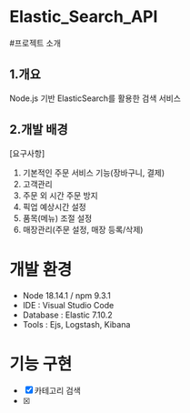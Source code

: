# Elastic_Search_API

#프로젝트 소개

## 1.개요
Node.js 기반 ElasticSearch를 활용한 검색 서비스

## 2.개발 배경



[요구사항]
1. 기본적인 주문 서비스 기능(장바구니, 결제)
2. 고객관리
3. 주문 외 시간 주문 방지
4. 픽업 예상시간 설정
5. 품목(메뉴) 조절 설정
6. 매장관리(주문 설정, 매장 등록/삭제)


# 개발 환경
- Node 18.14.1 / npm 9.3.1
- IDE : Visual Studio Code
- Database : Elastic 7.10.2
- Tools : Ejs, Logstash, Kibana


# 기능 구현

- [x] 카테고리 검색
- [x] 


